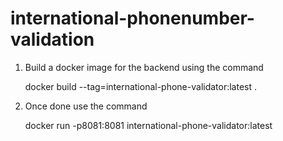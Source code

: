 # international-phonenumber-validation

1. Build a docker image for the backend using the command

   docker build --tag=international-phone-validator:latest .
   
2. Once done use the command

   docker run -p8081:8081 international-phone-validator:latest
   
   
